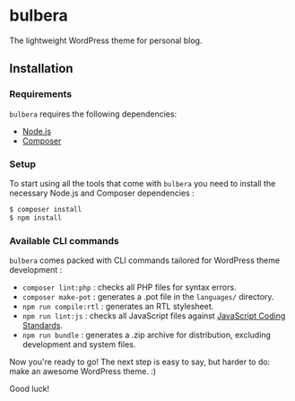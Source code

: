 bulbera
===

The lightweight WordPress theme for personal blog.

Installation
---------------

### Requirements

`bulbera` requires the following dependencies:

- [Node.js](https://nodejs.org/)
- [Composer](https://getcomposer.org/)

### Setup

To start using all the tools that come with `bulbera`  you need to install the necessary Node.js and Composer dependencies :

```sh
$ composer install
$ npm install
```

### Available CLI commands

`bulbera` comes packed with CLI commands tailored for WordPress theme development :

- `composer lint:php` : checks all PHP files for syntax errors.
- `composer make-pot` : generates a .pot file in the `languages/` directory.
- `npm run compile:rtl` : generates an RTL stylesheet.
- `npm run lint:js` : checks all JavaScript files against [JavaScript Coding Standards](https://developer.wordpress.org/coding-standards/wordpress-coding-standards/javascript/).
- `npm run bundle` : generates a .zip archive for distribution, excluding development and system files.

Now you're ready to go! The next step is easy to say, but harder to do: make an awesome WordPress theme. :)

Good luck!
